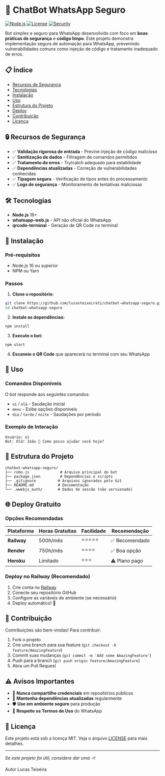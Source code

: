 # 🤖 ChatBot WhatsApp Seguro

[![Node.js](https://img.shields.io/badge/Node.js-16+-green.svg)](https://nodejs.org/)
[![License](https://img.shields.io/badge/License-MIT-blue.svg)](LICENSE)
[![Security](https://img.shields.io/badge/Security-Hardened-brightgreen.svg)](#recursos-de-segurança)

Bot simples e seguro para WhatsApp desenvolvido com foco em **boas práticas de segurança** e **código limpo**. Este projeto demonstra implementação segura de automação para WhatsApp, prevenindo vulnerabilidades comuns como injeção de código e tratamento inadequado de erros.

## 📋 Índice

- [Recursos de Segurança](#-recursos-de-segurança)
- [Tecnologias](#-tecnologias)
- [Instalação](#-instalação)
- [Uso](#-uso)
- [Estrutura do Projeto](#-estrutura-do-projeto)
- [Deploy](#-deploy-gratuito)
- [Contribuição](#-contribuição)
- [Licença](#-licença)

## 🔒 Recursos de Segurança

- ✅ **Validação rigorosa de entrada** - Previne injeção de código malicioso
- ✅ **Sanitização de dados** - Filtragem de comandos permitidos
- ✅ **Tratamento de erros** - Try/catch adequado para estabilidade
- ✅ **Dependências atualizadas** - Correção de vulnerabilidades conhecidas
- ✅ **Tipagem segura** - Verificação de tipos antes do processamento
- ✅ **Logs de segurança** - Monitoramento de tentativas maliciosas

## 🛠 Tecnologias

- **Node.js** 16+
- **whatsapp-web.js** - API não oficial do WhatsApp
- **qrcode-terminal** - Geração de QR Code no terminal

## 🚀 Instalação

### Pré-requisitos
- Node.js 16 ou superior
- NPM ou Yarn

### Passos

1. **Clone o repositório:**
```bash
git clone https://github.com/lucasteixeirati/chatbot-whatsapp-seguro.git
cd chatbot-whatsapp-seguro
```

2. **Instale as dependências:**
```bash
npm install
```

3. **Execute o bot:**
```bash
npm start
```

4. **Escaneie o QR Code** que aparecerá no terminal com seu WhatsApp

## 💬 Uso

### Comandos Disponíveis

O bot responde aos seguintes comandos:
- `oi` / `olá` - Saudação inicial
- `menu` - Exibe opções disponíveis
- `dia` / `tarde` / `noite` - Saudações por período

### Exemplo de Interação
```
Usuário: oi
Bot: Olá! João 👋 Como posso ajudar você hoje?
```

## 📁 Estrutura do Projeto

```
chatbot-whatsapp-seguro/
├── robo.js              # Arquivo principal do bot
├── package.json         # Dependências e scripts
├── .gitignore          # Arquivos ignorados pelo Git
├── README.md           # Documentação
└── .wwebjs_auth/       # Dados de sessão (não versionado)
```

## 🌐 Deploy Gratuito

### Opções Recomendadas

| Plataforma | Horas Gratuitas | Facilidade | Recomendação |
|------------|----------------|------------|-------------|
| **Railway** | 500h/mês | ⭐⭐⭐⭐⭐ | ✅ Recomendado |
| **Render** | 750h/mês | ⭐⭐⭐⭐ | ✅ Boa opção |
| **Heroku** | Limitado | ⭐⭐⭐ | ⚠️ Plano pago |

### Deploy no Railway (Recomendado)

1. Crie conta no [Railway](https://railway.app)
2. Conecte seu repositório GitHub
3. Configure as variáveis de ambiente (se necessário)
4. Deploy automático! 🚀

## 🤝 Contribuição

Contribuições são bem-vindas! Para contribuir:

1. Fork o projeto
2. Crie uma branch para sua feature (`git checkout -b feature/AmazingFeature`)
3. Commit suas mudanças (`git commit -m 'Add some AmazingFeature'`)
4. Push para a branch (`git push origin feature/AmazingFeature`)
5. Abra um Pull Request

## ⚠️ Avisos Importantes

- 🔐 **Nunca compartilhe credenciais** em repositórios públicos
- 🔄 **Mantenha dependências atualizadas** regularmente
- 🛡️ **Use em ambiente seguro** para produção
- 📱 **Respeite os Termos de Uso** do WhatsApp

## 📄 Licença

Este projeto está sob a licença MIT. Veja o arquivo [LICENSE](LICENSE) para mais detalhes.

---

*Se este projeto foi útil, considere dar uma ⭐!*

Autor Lucas Teixeira